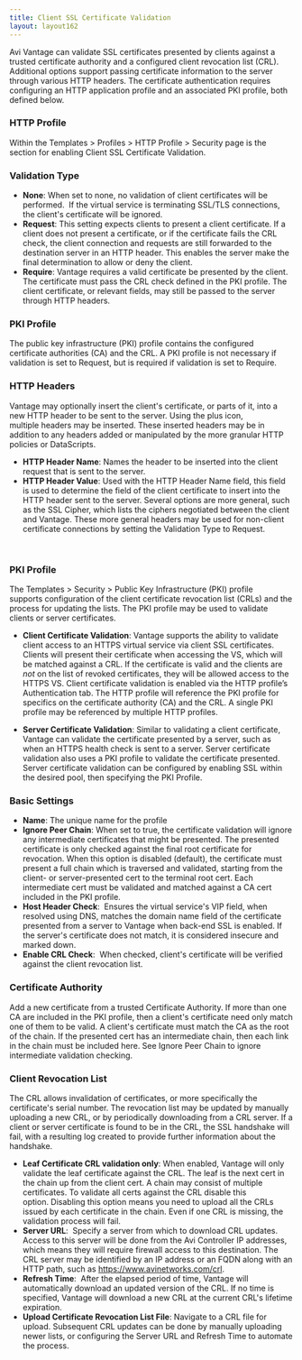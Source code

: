 ```yaml
---
title: Client SSL Certificate Validation
layout: layout162
---
```

Avi Vantage can validate SSL certificates presented by clients against a trusted certificate authority and a configured client revocation list (CRL). Additional options support passing certificate information to the server through various HTTP headers. The certificate authentication requires configuring an HTTP application profile and an associated PKI profile, both defined below.

### HTTP Profile

Within the Templates > Profiles > HTTP Profile > Security page is the section for enabling Client SSL Certificate Validation.

### Validation Type

* **None**: When set to none, no validation of client certificates will be performed.  If the virtual service is terminating SSL/TLS connections, the client's certificate will be ignored.
* **Request**: This setting expects clients to present a client certificate. If a client does not present a certificate, or if the certificate fails the CRL check, the client connection and requests are still forwarded to the destination server in an HTTP header. This enables the server make the final determination to allow or deny the client.
* **Require**: Vantage requires a valid certificate be presented by the client. The certificate must pass the CRL check defined in the PKI profile. The client certificate, or relevant fields, may still be passed to the server through HTTP headers. 

### PKI Profile

The public key infrastructure (PKI) profile contains the configured certificate authorities (CA) and the CRL. A PKI profile is not necessary if validation is set to Request, but is required if validation is set to Require.

### HTTP Headers

Vantage may optionally insert the client's certificate, or parts of it, into a new HTTP header to be sent to the server. Using the plus icon, multiple headers may be inserted. These inserted headers may be in addition to any headers added or manipulated by the more granular HTTP policies or DataScripts.

* **HTTP Header Name**: Names the header to be inserted into the client request that is sent to the server.
* **HTTP Header Value**: Used with the HTTP Header Name field, this field is used to determine the field of the client certificate to insert into the HTTP header sent to the server. Several options are more general, such as the SSL Cipher, which lists the ciphers negotiated between the client and Vantage. These more general headers may be used for non-client certificate connections by setting the Validation Type to Request. 

 

### PKI Profile

The Templates > Security > Public Key Infrastructure (PKI) profile supports configuration of the client certificate revocation list (CRLs) and the process for updating the lists. The PKI profile may be used to validate clients or server certificates.

* **Client Certificate Validation**: Vantage supports the ability to validate client access to an HTTPS virtual service via client SSL certificates. Clients will present their certificate when accessing the VS, which will be matched against a CRL. If the certificate is valid and the clients are *not* on the list of revoked certificates, they will be allowed access to the HTTPS VS. Client certificate validation is enabled via the HTTP profile’s Authentication tab. The HTTP profile will reference the PKI profile for specifics on the certificate authority (CA) and the CRL. A single PKI profile may be referenced by multiple HTTP profiles.

* **Server Certificate Validation**: Similar to validating a client certificate, Vantage can validate the certificate presented by a server, such as when an HTTPS health check is sent to a server. Server certificate validation also uses a PKI profile to validate the certificate presented. Server certificate validation can be configured by enabling SSL within the desired pool, then specifying the PKI Profile.

### Basic Settings

* **Name**: The unique name for the profile
* **Ignore Peer Chain**: When set to true, the certificate validation will ignore any intermediate certificates that might be presented. The presented certificate is only checked against the final root certificate for revocation. When this option is disabled (default), the certificate must present a full chain which is traversed and validated, starting from the client- or server-presented cert to the terminal root cert. Each intermediate cert must be validated and matched against a CA cert included in the PKI profile.
* **Host Header Check**:  Ensures the virtual service's VIP field, when resolved using DNS, matches the domain name field of the certificate presented from a server to Vantage when back-end SSL is enabled. If the server's certificate does not match, it is considered insecure and marked down.
* **Enable CRL Check**:  When checked, client's certificate will be verified against the client revocation list. 

### Certificate Authority

Add a new certificate from a trusted Certificate Authority. If more than one CA are included in the PKI profile, then a client's certificate need only match one of them to be valid. A client's certificate must match the CA as the root of the chain. If the presented cert has an intermediate chain, then each link in the chain must be included here. See Ignore Peer Chain to ignore intermediate validation checking.

### Client Revocation List

The CRL allows invalidation of certificates, or more specifically the certificate's serial number. The revocation list may be updated by manually uploading a new CRL, or by periodically downloading from a CRL server. If a client or server certificate is found to be in the CRL, the SSL handshake will fail, with a resulting log created to provide further information about the handshake.

* **Leaf Certificate CRL validation only**: When enabled, Vantage will only validate the leaf certificate against the CRL. The leaf is the next cert in the chain up from the client cert. A chain may consist of multiple certificates. To validate all certs against the CRL disable this option. Disabling this option means you need to upload all the CRLs issued by each certificate in the chain. Even if one CRL is missing, the validation process will fail.
* **Server URL**:  Specify a server from which to download CRL updates. Access to this server will be done from the Avi Controller IP addresses, which means they will require firewall access to this destination. The CRL server may be identified by an IP address or an FQDN along with an HTTP path, such as https://www.avinetworks.com/crl.
* **Refresh Time**:  After the elapsed period of time, Vantage will automatically download an updated version of the CRL. If no time is specified, Vantage will download a new CRL at the current CRL's lifetime expiration.
* **Upload Certificate Revocation List File**: Navigate to a CRL file for upload. Subsequent CRL updates can be done by manually uploading newer lists, or configuring the Server URL and Refresh Time to automate the process. 